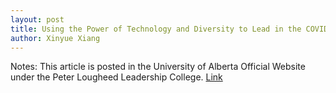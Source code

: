 ```yaml
--- 
layout: post
title: Using the Power of Technology and Diversity to Lead in the COVID-19 Crisis
author: Xinyue Xiang
---
```

Notes: This article is posted in the University of Alberta Official Website under the Peter Lougheed Leadership College.
[Link](https://www.ualberta.ca/lougheed-leadership-college/about-us/news/2020/using-the-power-of-technology-and-diversity-to-lead-in-the-covid-19-crisis.html)



